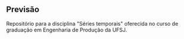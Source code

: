 ## Previsão
Repositório para a disciplina "Séries temporais" oferecida no curso de graduação em Engenharia de Produção da UFSJ.
